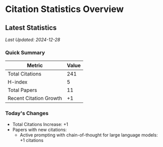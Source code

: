 # Citation Statistics Overview

## Latest Statistics
*Last Updated: 2024-12-28*

### Quick Summary
| Metric | Value |
| ------ | ----- |
| Total Citations | 241 |
| H-index | 5 |
| Total Papers | 11 |
| Recent Citation Growth | +1 |

### Today's Changes
- Total Citations Increase: +1
- Papers with new citations:
  - Active prompting with chain-of-thought for large language models: +1 citations